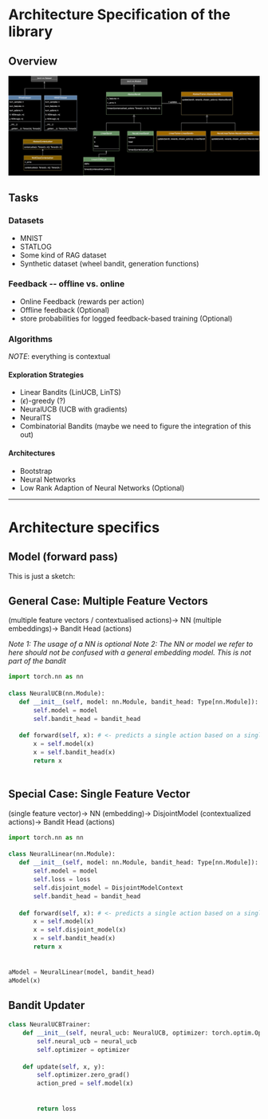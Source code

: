 # Architecture Specification of the library

## Overview
![Architecture UML](./architecture_12_12_2024.drawio.svg)

## Tasks

### Datasets
- MNIST
- STATLOG
- Some kind of RAG dataset
- Synthetic dataset (wheel bandit, generation functions)

### Feedback -- offline vs. online
- Online Feedback (rewards per action)
- Offline feedback (Optional)
- store probabilities for logged feedback-based training  (Optional)


### Algorithms
*NOTE*: everything is contextual
#### Exploration Strategies
- Linear Bandits (LinUCB, LinTS)
- ($\epsilon$)-greedy (?)
- NeuralUCB (UCB with gradients)
- NeuralTS
- Combinatorial Bandits (maybe we need to figure the integration of this out)

#### Architectures
- Bootstrap
- Neural Networks
- Low Rank Adaption of Neural Networks (Optional)

---

# Architecture specifics
 

## Model (forward pass)
This is just a sketch: 

## General Case: Multiple Feature Vectors
(multiple feature vectors / contextualised actions)-> NN  (multiple embeddings)-> Bandit Head (actions)

*Note 1: The usage of a NN is optional*
*Note 2: The NN or model we refer to here should not be confused with a general embedding model. This is not part of the bandit*

 ```python
import torch.nn as nn

class NeuralUCB(nn.Module): 
    def __init__(self, model: nn.Module, bandit_head: Type[nn.Module]):
        self.model = model
        self.bandit_head = bandit_head

    def forward(self, x): # <- predicts a single action based on a single feature vector
        x = self.model(x)
        x = self.bandit_head(x)
        return x
        
```



## Special Case: Single Feature Vector
(single feature vector)-> NN  (embedding)-> DisjointModel (contextualized actions)-> Bandit Head (actions)

 ```python
import torch.nn as nn

class NeuralLinear(nn.Module):
    def __init__(self, model: nn.Module, bandit_head: Type[nn.Module]):
        self.model = model
        self.loss = loss
        self.disjoint_model = DisjointModelContext
        self.bandit_head = bandit_head

    def forward(self, x): # <- predicts a single action based on a single feature vector
        x = self.model(x)
        x = self.disjoint_model(x)
        x = self.bandit_head(x)
        return x


aModel = NeuralLinear(model, bandit_head)
aModel(x)
```

## Bandit Updater

```python
class NeuralUCBTrainer:
    def __init__(self, neural_ucb: NeuralUCB, optimizer: torch.optim.Optimizer):
        self.neural_ucb = neural_ucb
        self.optimizer = optimizer

    def update(self, x, y):
        self.optimizer.zero_grad()
        action_pred = self.model(x)
        
        
        return loss
```

